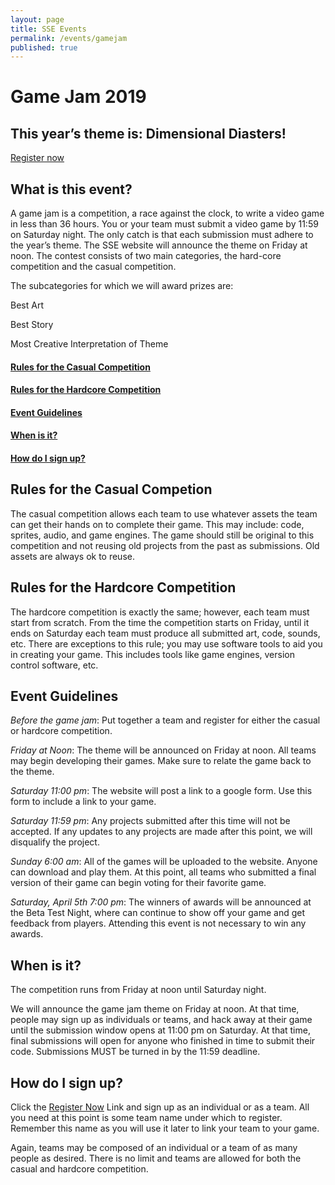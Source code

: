 ```yaml
---
layout: page
title: SSE Events
permalink: /events/gamejam
published: true
---
```


# Game Jam 2019

## This year’s theme is: Dimensional Diasters!

[Register now](https://docs.google.com/forms/d/e/1FAIpQLScc1pJpq1djj7SdGMW2XmuD2wxfaZ_CrHEQtqDppeBFf_cdUw/viewform)

## What is this event?

A game jam is a competition, a race against the clock, to write a video game in less than 36 hours. You or your team must submit a video game by 11:59 on Saturday night. The only catch is that each submission must adhere to the year’s theme. The SSE website will announce the theme on Friday at noon. The contest consists of two main categories, the hard-core competition and the casual competition.

The subcategories for which we will award prizes are:

Best Art

Best Story

Most Creative Interpretation of Theme

#### [Rules for the Casual Competition](#headin)
#### [Rules for the Hardcore Competition](#headin2)
#### [Event Guidelines](#headin3)
#### [When is it?](#headin4)
#### [How do I sign up?](#headin5)
<a name="headin"></a>

## Rules for the Casual Competion

The casual competition allows each team to use whatever assets the team can get their hands on to complete their game. This may include: code, sprites, audio, and game engines. The game should still be original to this competition and not reusing old projects from the past as submissions. Old assets are always ok to reuse.
<a name="headin2"></a>

## Rules for the Hardcore Competition 

The hardcore competition is exactly the same; however, each team must start from scratch. From the time the competition starts on Friday, until it ends on Saturday each team must produce all submitted art, code, sounds, etc. There are exceptions to this rule; you may use software tools to aid you in creating your game. This includes tools like game engines, version control software, etc.
<a name="headin3"></a>

## Event Guidelines

_Before the game jam_: Put together a team and register for either the casual or hardcore competition.

_Friday at Noon_: The theme will be announced on Friday at noon. All teams may begin developing their games. Make sure to relate the game back to the theme.

_Saturday 11:00 pm_: The website will post a link to a google form. Use this form to include a link to your game.

_Saturday 11:59 pm_: Any projects submitted after this time will not be accepted. If any updates to any projects are made after this point, we will disqualify the project.

_Sunday 6:00 am_: All of the games will be uploaded to the website. Anyone can download and play them. At this point, all teams who submitted a final version of their game can begin voting for their favorite game.

_Saturday, April 5th 7:00 pm_: The winners of awards will be announced at the Beta Test Night, where can continue to show off your game and get feedback from players. Attending this event is not necessary to win any awards.
<a name="headin4"></a>

## When is it?

The competition runs from Friday at noon until Saturday night.

We will announce the game jam theme on Friday at noon. At that time, people may sign up as individuals or teams, and hack away at their game until the submission window opens at 11:00 pm on Saturday. At that time, final submissions will open for anyone who finished in time to submit their code. Submissions MUST be turned in by the 11:59 deadline.
<a name="headin5"></a>

## How do I sign up?

Click the [Register Now](https://docs.google.com/forms/d/e/1FAIpQLScc1pJpq1djj7SdGMW2XmuD2wxfaZ_CrHEQtqDppeBFf_cdUw/viewform) Link and sign up as an individual or as a team. All you need at this point is some team name under which to register. Remember this name as you will use it later to link your team to your game.

Again, teams may be composed of an individual or a team of as many people as desired. There is no limit and teams are allowed for both the casual and hardcore competition.